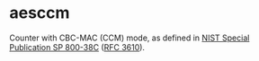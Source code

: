 # aesccm
Counter with CBC-MAC (CCM) mode, as defined in
[NIST Special Publication SP 800-38C](https://csrc.nist.gov/publications/detail/sp/800-38c/final)
([RFC 3610](https://tools.ietf.org/html/rfc3610)).
